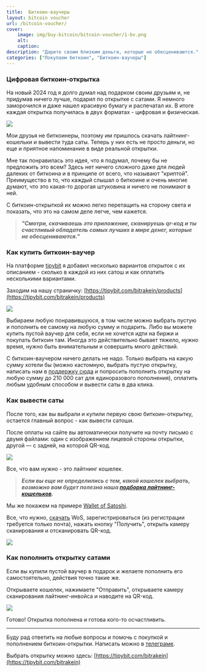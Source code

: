 ```yaml
---
title:  Биткоин-ваучеры
layout: bitcoin voucher
url: /bitcoin-voucher/
cover:
    image: img/buy-bitcoin/bitcoin-voucher/1-bv.png
    alt: 
    caption: 
description: "Дарите своим близким деньги, которые не обесцениваются."
categories: ["Покупаем биткоин", "Биткоин-ваучеры"]
---
```


### <h3>Цифровая биткоин-открытка</h3>

На новый 2024 год я долго думал над подарком своим друзьям и, не придумав ничего лучше, подарил по открытке с сатами. Я немного заморочился и даже нашел красивую бумагу и распечатал их. В итоге каждая открытка получилась в двух форматах - цифровая и физическая. 

![](/img/buy-bitcoin/bitcoin-voucher/giftcards24.png "")

Мои друзья не биткоинеры, поэтому им пришлось скачать лайтнинг-кошельки и вывести туда саты. Теперь у них есть не просто деньги, но еще и приятное напоминание в виде реальной открытки.

Мне так понравилась это идея, что я подумал, почему бы не предложить это всем? Здесь нет ничего сложного даже для людей далеких от биткоина и в принципе от всего, что называют "криптой". Преимущество в то, что каждый слышал о биткоине и очень многие думают, что это какая-то дорогая штуковина и ничего не понимают в ней. 

С биткоин-открыткой их можно легко перетащить на сторону света и показать, что это на самом деле легче, чем кажется.

> ***"Смотри, скачиваешь это приложение, сканируешь qr-код и ты счастливый обладатель самых лучших в мире денег, которые не обесцениваются."***

### <h3>Как купить биткоин-ваучер</h3>

На платформе [tipybit](https://tipybit.com/) я добавил несколько вариантов открыток с их описанием - сколько в каждой из них сатош и как оплатить несколькими вариантами.

Заходим на нашу страничку: [https://tipybit.com/bitrakein/products](https://tipybit.com/bitrakein/products)

![](/img/buy-bitcoin/bitcoin-voucher/tipybit-products.png "")

Выбираем любую понравившуюся, в том числе можно выбрать пустую и пополнить ее самому на любую сумму и подарить. Либо вы можете купить пустой ваучер для себя, если не хочется идти на биржи и покупать биткоин там. Иногда это действительно бывает тяжело, нужно время, нужно быть внимательным и совершить много действий. 

С биткоин-ваучером ничего делать не надо. Только выбрать на какую сумму хотели бы (можно кастомную, выбрать пустую открытку, написать нам в [поддержку сюда](https://t.me/itsmegrgrm) и попросить пополнить открытку на любую сумму до 210 000 сат для единоразового пополнения), оплатить любым удобным способом и вывести саты в два клика.

### <h3>Как вывести саты</h3>

После того, как вы выбрали и купили первую свою биткоин-открытку, остается главный вопрос - как вывести сатоши.

После оплаты на сайте вы автоматически получите на почту письмо с двумя файлами: один с изображением лицевой стороны открытки, другой — с задней, на которой QR-код.

![](/img/buy-bitcoin/bitcoin-voucher/card-bv1.png "")

Все, что вам нужно - это лайтнинг кошелек.

>***Если вы еще не определились с тем, какой кошелек выбрать, возможно вам будет полезна наша [подборка лайтнинг-кошельков](/lightning-kosheljki/).***

Мы же покажем на примере [Wallet of Satoshi](https://www.walletofsatoshi.com/).

Все, что нужно, [скачать](https://www.walletofsatoshi.com/) WoS, зарегистрироваться (из регистрации требуется только почта), нажать кнопку "Получить", открыть камеру сканирования и отсканировать QR-код.

![](/img/buy-bitcoin/bitcoin-voucher/havefun-bv.png "")

### <h3>Как пополнить открытку сатами</h3>

Если вы купили пустой ваучер в подарок и желаете пополнить его самостоятельно, действия точно такие же.

Открываете кошелек, нажимаете "Отправить", открываете камеру сканирования лайтнинг-инвойса и наводите на QR-код. 

![](/img/buy-bitcoin/bitcoin-voucher/fund-bv.png "")

Готово! Открытка пополнена и готова кого-то осчастливить.

-----

Буду рад ответить на любые вопросы и помочь с покупкой и пополнением биткоин-открытки. Написать можно в [телеграме](https://t.me/itsmegrgrm).

Выбрать открытку можно здесь: [https://tipybit.com/bitrakein](https://tipybit.com/bitrakein)